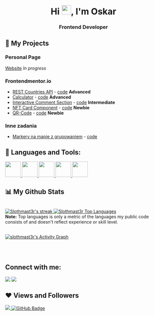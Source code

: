 
<h1 align="center">Hi <img src="https://raw.githubusercontent.com/MartinHeinz/MartinHeinz/master/wave.gif" width="30px">, I'm Oskar</h1>
<h3 align="center">Frontend Developer</h3>


## 👀 My Projects

### Personal Page 
[Website](https://slothmast3r.github.io/personal-page-new/) _In progress_

### Frontendmentor.io
- [REST Countries API](https://slothmast3r.github.io/rest-countries/) - [code](https://github.com/slothmast3r/rest-countries) **Advanced**
- [Calculator](https://slothmast3r.github.io/calculator-FEMio/) - [code](https://github.com/slothmast3r/calculator-FEMio) **Advanced**
- [Interactive Comment Section](https://slothmast3r.github.io/interactive-comment-section/) - [code](https://github.com/slothmast3r/interactive-comment-section) **Intermediate**
- [NFT Card Component](https://slothmast3r.github.io/nft-component/) - [code](https://github.com/slothmast3r/nft-component) **Newbie**
- [QR-Code](https://slothmast3r.github.io/qr-code-component/) - [code](https://github.com/slothmast3r/qr-code-component) **Newbie**

### Inne zadania
- [Markery na mapie z grupowaniem](https://slothmast3r.github.io/enigma-zadanie-rekrutacyjne/) - [code](https://github.com/slothmast3r/enigma-zadanie-rekrutacyjne)
## 🚀 Languages and Tools:

<p align="left"> 
    <a href="https://www.w3.org/html/" target="_blank"> <img width="50" src="https://img.icons8.com/color/48/000000/html-5.png"/> </a> 
    <a href="https://sass-lang.com/" target="_blank"> <img width="50" src="https://www.pngrepo.com/png/354310/180/sass.png"/> </a> 
    <a href="https://developer.mozilla.org/en-US/docs/Web/JavaScript" target="_blank"> <img width="50" src="https://img.icons8.com/color/48/000000/javascript.png"/> </a> 
    <a href="https://vuejs.org/" target="_blank"> <img width="50" src="https://gitlab.cern.ch/uploads/-/system/project/avatar/78156/logo.png"/> </a>     <a href="https://reactjs.org/" target="_blank"> <img width="50" src="https://upload.wikimedia.org/wikipedia/commons/thumb/a/a7/React-icon.svg/128px-React-icon.svg.png"/> </a> 

</p>


## 📊 My Github Stats

  <br/>

<a href="https://github.com/tarinbuys/github-readme-streak-stats">
    <img title="🔥 Get streak stats for your profile at git.io/streak-stats" alt="Slothmast3r's streak" src="https://github-readme-streak-stats.herokuapp.com/?user=slothmast3r"/>
</a>
  <a href="https://github.com/slothmast3r/github-readme-stats"><img alt="Slothmast3r Top Languages" src="https://github-readme-stats.vercel.app/api/top-langs/?username=slothmast3r&langs_count=8&count_private=true&layout=compact" /></a>
  <br/>
  <b>Note:</b> Top languages is only a metric of the languages my public code consists of and doesn't reflect experience or skill level.


<br/>
<br/>

<a href=""><img alt="slothmast3r's Activity Graph" src="https://activity-graph.herokuapp.com/graph?username=slothmast3r&bg_color=ffff&color=006400&line=006400&point=006400" /></a>

<br/>
<br/>

## Connect with me:
<p align="left">

<a href = "https://www.linkedin.com/in/oskar-straszynski-6460b3124/"><img src="https://img.icons8.com/fluent/48/000000/linkedin.png"/></a>
<a href = "https://twitter.com/sloth_frontend"><img src="https://img.icons8.com/fluent/48/000000/twitter.png"/></a>

</p>

## ❤ Views and Followers
<a href="https://github.com/Meghna-DAS/github-profile-views-counter">
    <img src="https://komarev.com/ghpvc/?username=slothmast3r">
</a>
<a href="https://github.com/slothmast3r?tab=followers"><img src="https://img.shields.io/github/followers/slothmast3r?label=Followers&style=social" alt="GitHub Badge"></a>
